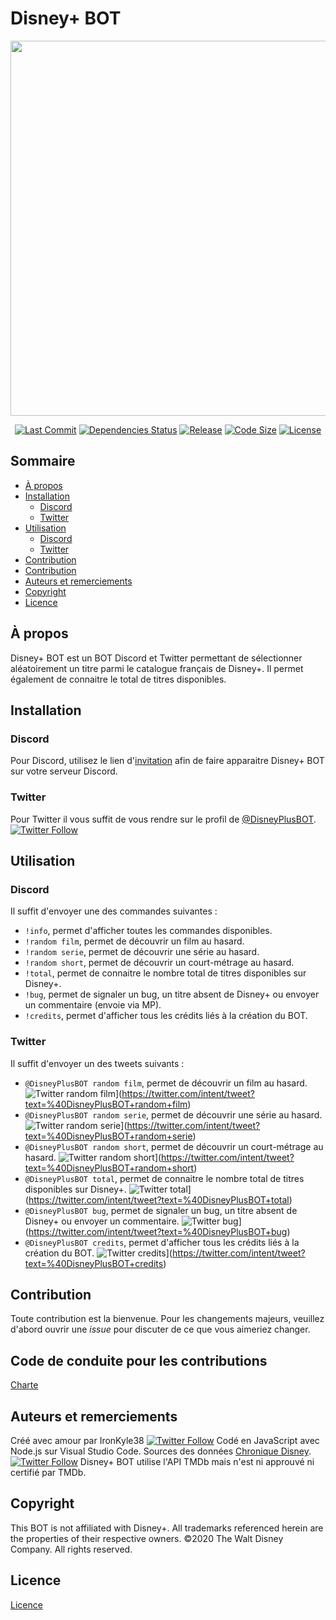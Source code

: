 # Disney+ BOT
<div align="center">
    <p>
        <a href="https://github.com/IronKyle38/Disney-Plus_BOT"><img
                src="https://lh6.googleusercontent.com/NfzoI_oici5RT1aBi_UljOnZ3t8gUAyCLLnxBYZoW_UB21XtmKsiASJVcCgTErfkuLsRdDbweuy4LVac08smEg_C7YkhKHXhhUdU8OmQHdeEswm8z64UuMUCLfoo"
                width="600" /></a>
    </p>
    <p>
        <a href="https://github.com/IronKyle38/Disney-Plus_BOT/commits/master"><img
                src="https://img.shields.io/github/last-commit/IronKyle38/Disney-Plus_BOT" alt="Last Commit" /></a>
        <a href="https://github.com/IronKyle38/Disney-Plus_BOT/network/dependencies"><img
                src="https://img.shields.io/librariesio/github/IronKyle38/Disney-Plus_BOT"
                alt="Dependencies Status" /></a>
        <a href="https://github.com/IronKyle38/Disney-Plus_BOT/releases/latest"><img
                src="https://img.shields.io/github/v/release/IronKyle38/Disney-Plus_BOT?include_prereleases"
                alt="Release" /></a>
        <a href="https://github.com/IronKyle38/Disney-Plus_BOT"><img
                src="https://img.shields.io/github/languages/code-size/IronKyle38/Disney-Plus_BOT"
                alt="Code Size" /></a>
        <a href="LICENSE"><img src="https://img.shields.io/github/license/IronKyle38/Disney-Plus_BOT"
                alt="License" /></a>
    </p>
</div>

## Sommaire
- [À propos](#à-propos)
- [Installation](#installation)
    - [Discord](#discord)
    - [Twitter](#twitter)
- [Utilisation](#utilisation)
    - [Discord](#discord)
    - [Twitter](#twitter)
- [Contribution](#contribution)
- [Contribution](#Code-de-conduite-pour-les-contributions)
- [Auteurs et remerciements](#auteurs-et-remerciements)
- [Copyright](#Copyright)
- [Licence](#licence)

## À propos
Disney+ BOT est un BOT Discord et Twitter permettant de sélectionner aléatoirement un titre parmi le catalogue français de Disney+. Il permet également de connaitre le total de titres disponibles.

## Installation
### Discord
Pour Discord, utilisez le lien d'[invitation](https://discordapp.com/oauth2/authorize?client_id=698060675280404530&scope=bot) afin de faire apparaitre Disney+ BOT sur votre serveur Discord.

### Twitter
Pour Twitter il vous suffit de vous rendre sur le profil de [@DisneyPlusBOT](https://twitter.com/DisneyPlusBOT).
[![Twitter Follow](https://img.shields.io/twitter/follow/DisneyPlusBOT?style=social)](https://twitter.com/intent/follow?screen_name=DisneyPlusBOT)

## Utilisation
### Discord
Il suffit d'envoyer une des commandes suivantes :

- `!info`, permet d'afficher toutes les commandes disponibles.
- `!random film`, permet de découvrir un film au hasard.
- `!random serie`, permet de découvrir une série au hasard.
- `!random short`, permet de découvrir un court-métrage au hasard.
- `!total`, permet de connaitre le nombre total de titres disponibles sur Disney+.
- `!bug`, permet de signaler un bug, un titre absent de Disney+ ou envoyer un commentaire (envoie via MP).
- `!credits`, permet d'afficher tous les crédits liés à la création du BOT.

### Twitter
Il suffit d'envoyer un des tweets suivants :

- `@DisneyPlusBOT random film`, permet de découvrir un film au hasard. ![Twitter random film](https://img.shields.io/twitter/url?style=social&url=https%3A%2F%2Ftwitter.com%2Fintent%2Ftweet%3Ftext%3D%2540DisneyPlusBOT%2Brandom%2Bfilm)](https://twitter.com/intent/tweet?text=%40DisneyPlusBOT+random+film)
- `@DisneyPlusBOT random serie`, permet de découvrir une série au hasard. ![Twitter random serie](https://img.shields.io/twitter/url?style=social&url=https%3A%2F%2Ftwitter.com%2Fintent%2Ftweet%3Ftext%3D%2540DisneyPlusBOT%2Brandom%2Bserie)](https://twitter.com/intent/tweet?text=%40DisneyPlusBOT+random+serie)
- `@DisneyPlusBOT random short`, permet de découvrir un court-métrage au hasard. ![Twitter random short](https://img.shields.io/twitter/url?style=social&url=https%3A%2F%2Ftwitter.com%2Fintent%2Ftweet%3Ftext%3D%2540DisneyPlusBOT%2Brandom%2Bshort)](https://twitter.com/intent/tweet?text=%40DisneyPlusBOT+random+short)
- `@DisneyPlusBOT total`, permet de connaitre le nombre total de titres disponibles sur Disney+. ![Twitter total](https://img.shields.io/twitter/url?style=social&url=https%3A%2F%2Ftwitter.com%2Fintent%2Ftweet%3Ftext%3D%2540DisneyPlusBOT%2Btotal)](https://twitter.com/intent/tweet?text=%40DisneyPlusBOT+total)
- `@DisneyPlusBOT bug`, permet de signaler un bug, un titre absent de Disney+ ou envoyer un commentaire. ![Twitter bug](https://img.shields.io/twitter/url?style=social&url=https%3A%2F%2Ftwitter.com%2Fintent%2Ftweet%3Ftext%3D%2540DisneyPlusBOT%2Bbug)](https://twitter.com/intent/tweet?text=%40DisneyPlusBOT+bug)
- `@DisneyPlusBOT credits`, permet d'afficher tous les crédits liés à la création du BOT. ![Twitter credits](https://img.shields.io/twitter/url?style=social&url=https%3A%2F%2Ftwitter.com%2Fintent%2Ftweet%3Ftext%3D%2540DisneyPlusBOT%2Bcredits)](https://twitter.com/intent/tweet?text=%40DisneyPlusBOT+credits)

## Contribution
Toute contribution est la bienvenue.
Pour les changements majeurs, veuillez d'abord ouvrir une *issue* pour discuter de ce que vous aimeriez changer.

## Code de conduite pour les contributions
[Charte](code_of_conduct.md)

## Auteurs et remerciements
Créé avec amour par IronKyle38 [![Twitter Follow](https://img.shields.io/twitter/follow/IronKyle38?style=social)](https://twitter.com/intent/follow?screen_name=ironkyle38)
Codé en JavaScript avec Node.js sur Visual Studio Code.
Sources des données [Chronique Disney](https://www.chroniquedisney.fr/programme/catalogue-disneyplus.php). [![Twitter Follow](https://img.shields.io/twitter/follow/ChroniqueDisney?style=social)](https://twitter.com/intent/follow?screen_name=ChroniqueDisney)
Disney+ BOT utilise l'API TMDb mais n'est ni approuvé ni certifié par TMDb.

## Copyright
This BOT is not affiliated with Disney+.
All trademarks referenced herein are the properties of their respective owners.
©2020 The Walt Disney Company. All rights reserved. 

## Licence
[Licence](LICENSE)
